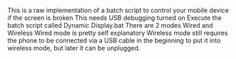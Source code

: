 This is a raw implementation of a batch script to control your mobile device if the screen is broken
This needs USB debugging turned on
Execute the batch script called Dynamic Display.bat
There are 2 modes Wired and Wireless
Wired mode is pretty self explanatory
Wireless mode still requires the phone to be connected via a USB cable in the beginning to put it into wireless mode, but later it can be unplugged.
